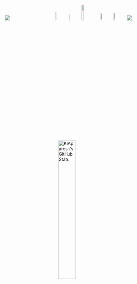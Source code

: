 <p>
  <img src="https://kraparesh.in/assets/Upper.png" />
  <img width="27.5%" height="10px" src="https://kraparesh.in/assets/L1.png" />
  <a href="https://www.linkedin.tech/in/kraparesh" target="_blank"><img width="8.2%" src="https://kraparesh.in/assets/L2.png" /></a>
  <a href="https://www.leetcode.tech/Aparesh" target="_blank"><img width="7.3%"src="https://kraparesh.in/assets/L3.png" /></a>
  <a href="https://www.kraparesh.in/" target="_blank"><img width="11.3%"src="https://kraparesh.in/assets/L4.png" /></a>
  <a href="https://auth.geeksforgeeks.org/user/kraparesh" target="_blank"><img width="7.6%"src="https://kraparesh.in/assets/L6.png" /></a>
  <a href="mailto:kraparesh@gmail.tech" target="_blank"><img width="7.8%"src="https://kraparesh.in/assets/L5.png" /></a>
  <img src="https://kraparesh.in/assets/Stroke.png" /></a>
  <img width="21%" height="10px" src="https://kraparesh.in/assets/L1.png" />
  <img width="11.5%" height="10px" src="https://kraparesh.in/assets/L1.png" />
  <image width="34%" src="https://github-readme-stats.vercel.app/api?username=kraparesh&show_icons=true&locale=en&theme=transparent&text_color=0F1E33&include_all_commits=true&border_color=007CED" alt="KrAparesh's GitHub Stats" />
</p>
